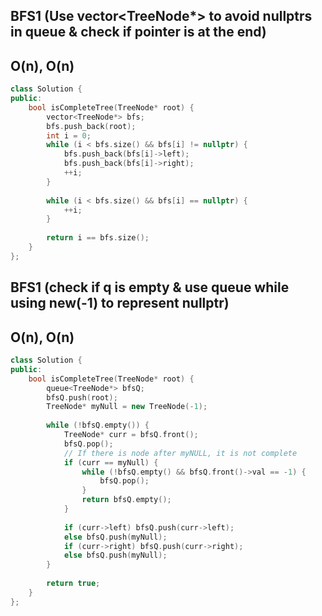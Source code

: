 ## BFS1 (Use vector<TreeNode*> to avoid nullptrs in queue & check if pointer is at the end)
## O(n), O(n)
```c++
class Solution {
public:
    bool isCompleteTree(TreeNode* root) {
        vector<TreeNode*> bfs;
        bfs.push_back(root);
        int i = 0;
        while (i < bfs.size() && bfs[i] != nullptr) {
            bfs.push_back(bfs[i]->left);
            bfs.push_back(bfs[i]->right);
            ++i;
        }
        
        while (i < bfs.size() && bfs[i] == nullptr) {
            ++i;
        }
        
        return i == bfs.size();
    }
};
```

## BFS1 (check if q is empty & use queue while using new(-1) to represent nullptr)
## O(n), O(n)
```c++
class Solution {
public:
    bool isCompleteTree(TreeNode* root) {
        queue<TreeNode*> bfsQ;
        bfsQ.push(root);
        TreeNode* myNull = new TreeNode(-1);
        
        while (!bfsQ.empty()) {
            TreeNode* curr = bfsQ.front();
            bfsQ.pop();
            // If there is node after myNULL, it is not complete
            if (curr == myNull) {
                while (!bfsQ.empty() && bfsQ.front()->val == -1) {
                    bfsQ.pop();
                }
                return bfsQ.empty();
            }
            
            if (curr->left) bfsQ.push(curr->left);
            else bfsQ.push(myNull);
            if (curr->right) bfsQ.push(curr->right);
            else bfsQ.push(myNull);
        }
        
        return true;
    }
};
```
